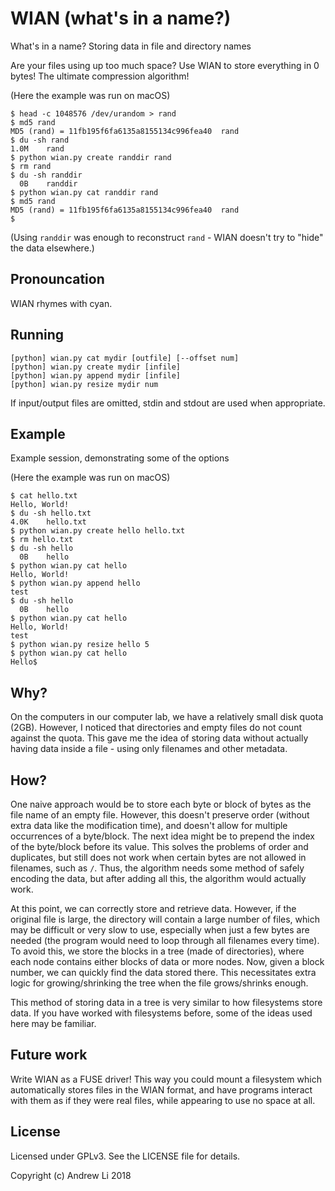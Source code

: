 # WIAN (what's in a name?)
What's in a name? Storing data in file and directory names

Are your files using up too much space? Use WIAN to store everything in 0 bytes! The ultimate compression algorithm!

(Here the example was run on macOS)

    $ head -c 1048576 /dev/urandom > rand
    $ md5 rand
    MD5 (rand) = 11fb195f6fa6135a8155134c996fea40  rand
    $ du -sh rand
    1.0M    rand
    $ python wian.py create randdir rand
    $ rm rand
    $ du -sh randdir
      0B    randdir
    $ python wian.py cat randdir rand
    $ md5 rand
    MD5 (rand) = 11fb195f6fa6135a8155134c996fea40  rand
    $

(Using `randdir` was enough to reconstruct `rand` - WIAN doesn't try to "hide" the data elsewhere.)


## Pronouncation

WIAN rhymes with cyan.


## Running

    [python] wian.py cat mydir [outfile] [--offset num]
    [python] wian.py create mydir [infile]
    [python] wian.py append mydir [infile]
    [python] wian.py resize mydir num

If input/output files are omitted, stdin and stdout are used when appropriate.


## Example

Example session, demonstrating some of the options

(Here the example was run on macOS)

    $ cat hello.txt
    Hello, World!
    $ du -sh hello.txt
    4.0K    hello.txt
    $ python wian.py create hello hello.txt
    $ rm hello.txt
    $ du -sh hello
      0B    hello
    $ python wian.py cat hello
    Hello, World!
    $ python wian.py append hello
    test
    $ du -sh hello
      0B    hello
    $ python wian.py cat hello
    Hello, World!
    test
    $ python wian.py resize hello 5
    $ python wian.py cat hello
    Hello$


## Why?

On the computers in our computer lab, we have a relatively small disk quota (2GB). However, I noticed that directories and empty files do not count against the quota. This gave me the idea of storing data without actually having data inside a file - using only filenames and other metadata.


## How?

One naive approach would be to store each byte or block of bytes as the file name of an empty file. However, this doesn't preserve order (without extra data like the modification time), and doesn't allow for multiple occurrences of a byte/block. The next idea might be to prepend the index of the byte/block before its value. This solves the problems of order and duplicates, but still does not work when certain bytes are not allowed in filenames, such as `/`. Thus, the algorithm needs some method of safely encoding the data, but after adding all this, the algorithm would actually work.

At this point, we can correctly store and retrieve data. However, if the original file is large, the directory will contain a large number of files, which may be difficult or very slow to use, especially when just a few bytes are needed (the program would need to loop through all filenames every time). To avoid this, we store the blocks in a tree (made of directories), where each node contains either blocks of data or more nodes. Now, given a block number, we can quickly find the data stored there. This necessitates extra logic for growing/shrinking the tree when the file grows/shrinks enough.

This method of storing data in a tree is very similar to how filesystems store data. If you have worked with filesystems before, some of the ideas used here may be familiar.


## Future work

Write WIAN as a FUSE driver! This way you could mount a filesystem which automatically stores files in the WIAN format, and have programs interact with them as if they were real files, while appearing to use no space at all.


## License

Licensed under GPLv3. See the LICENSE file for details.

Copyright (c) Andrew Li 2018
